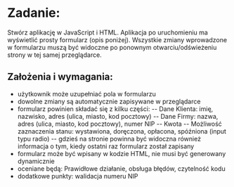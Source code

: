 # Zadanie:
Stwórz aplikację w JavaScript i HTML. Aplikacja po uruchomieniu ma wyświetlić prosty formularz (opis poniżej). Wszystkie zmiany wprowadzone w formularzu muszą być widoczne po ponownym otwarciu/odświeżeniu strony w tej samej przeglądarce.

## Założenia i wymagania:
- użytkownik może uzupełniać pola w formularzu
- dowolne zmiany są automatycznie zapisywane w przeglądarce
- formularz powinien składać się z kilku części:
    -- Dane Klienta: imię, nazwisko, adres (ulica, miasto, kod pocztowy)
    -- Dane Firmy: nazwa, adres (ulica, miasto, kod pocztowy), numer NIP
    -- Kwota
    -- Możliwość zaznaczenia stanu: wystawiona, doręczona, opłacona, spóźniona (input typu radio)
    -- gdzieś na stronie powinna być widoczna również informacja o tym, kiedy ostatni raz formularz został zapisany
- formularz może być wpisany w kodzie HTML, nie musi być generowany dynamicznie
- oceniane będą: Prawidłowe działanie, obsługa błędów, czytelność kodu
- dodatkowe punkty: walidacja numeru NIP